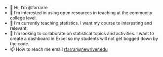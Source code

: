 - 👋 Hi, I’m @farrarre
- 👀 I’m interested in using open resources in teaching at the community college level.
- 🌱 I’m currently teaching statistics. I want my course to interesting and relevant.
- 💞️ I’m looking to collaborate on statistical topics and activities. I want to create a dashboard in Excel so my students will not get bogged down by the code.
- 📫 How to reach me email rfarrar@newriver.edu

<!---
farrarre/farrarre is a ✨ special ✨ repository because its `README.md` (this file) appears on your GitHub profile.
You can click the Preview link to take a look at your changes.
--->
